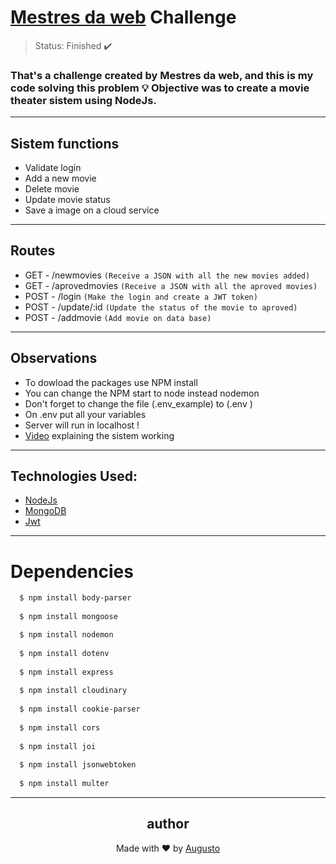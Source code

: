 # [Mestres da web](https://mestresdaweb.com.br) Challenge

>Status: Finished ✔️

### That's a challenge created by Mestres da web, and this is my code solving this problem 💡 Objective was to create a movie theater sistem using NodeJs.
---
## Sistem functions 
+ Validate login
+ Add a new movie
+ Delete movie
+ Update movie status
+ Save a image on a cloud service
---
## Routes

+ GET - /newmovies  ```(Receive a JSON with all the new movies added)```
+ GET - /aprovedmovies  ```(Receive a JSON with all the aproved movies)```
+ POST - /login   ```(Make the login and create a JWT token)```
+ POST - /update/:id   ```(Update the status of the movie to aproved)```
+ POST - /addmovie   ```(Add movie on data base)```
---
## Observations 
+ To dowload the packages use NPM install
+ You can change the NPM start to node instead nodemon
+ Don't forget to change the file (.env_example) to (.env )
+ On .env put all your variables 
+ Server will run in localhost !
+ [Video](https://youtu.be/K4Ed9e4aH-c) explaining the sistem working
---
## Technologies Used:

+ [NodeJs](https://nodejs.org/en/)
+ [MongoDB](https://docs.mongodb.com)
+ [Jwt](https://jwt.io)

---
# Dependencies
```bash
  $ npm install body-parser
  
  $ npm install mongoose

  $ npm install nodemon
  
  $ npm install dotenv
  
  $ npm install express
  
  $ npm install cloudinary
  
  $ npm install cookie-parser
  
  $ npm install cors
  
  $ npm install joi
  
  $ npm install jsonwebtoken
  
  $ npm install multer
```
---

<h2 align='center'>author</h2>
<div align='center'>
  Made with ❤️ by <a href="https://github.com/AugustoBernardes">Augusto</a>
</div>
